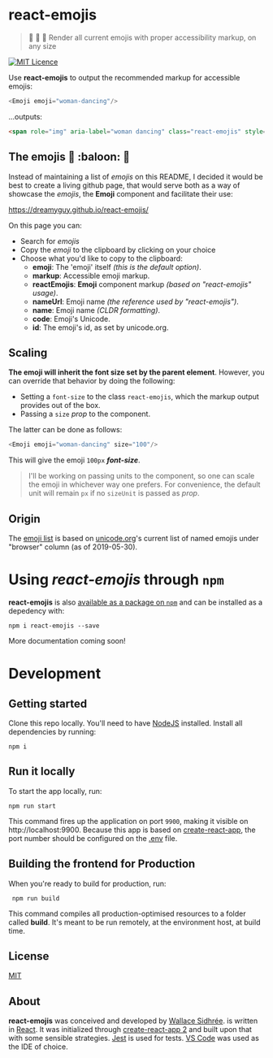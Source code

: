 # react-emojis

> :rocket: :hamster: :tada: Render all current emojis with proper accessibility markup, on any size

[![MIT Licence](https://img.shields.io/badge/license-MIT-blue.svg)](https://github.com/dreamyguy/react-emojis/blob/master/LICENSE)

Use **react-emojis** to output the recommended markup for accessible emojis:

```javascript
<Emoji emoji="woman-dancing"/>
```

...outputs:


```html
<span role="img" aria-label="woman dancing" class="react-emojis" style="line-height: 1;">💃</span>
```

## The emojis :tada: :baloon: :unicorn:

Instead of maintaining a list of _emojis_ on this README, I decided it would be best to create a living github page, that would serve both as a way of showcase the _emojis_, the **Emoji** component and facilitate their use:

https://dreamyguy.github.io/react-emojis/

On this page you can:

- Search for _emojis_
- Copy the _emoji_ to the clipboard by clicking on your choice
- Choose what you'd like to copy to the clipboard:
    - **emoji**: The 'emoji' itself _(this is the default option)_.
    - **markup**: Accessible emoji markup.
    - **reactEmojis**: **Emoji** component markup _(based on "react-emojis" usage)_.
    - **nameUrl**: Emoji name _(the reference used by "react-emojis")_.
    - **name**: Emoji name _(CLDR formatting)_.
    - **code**: Emoji's Unicode.
    - **id**: The emoji's id, as set by unicode.org.

## Scaling

**The emoji will inherit the font size set by the parent element**. However, you can override that behavior by doing the following:

- Setting a `font-size` to the class `react-emojis`, which the markup output provides out of the box.
- Passing a `size` _prop_ to the component.

The latter can be done as follows:

```javascript
<Emoji emoji="woman-dancing" size="100"/>
```

This will give the emoji `100px` _**font-size**_.

> I'll be working on passing units to the component, so one can scale the emoji in whichever way one prefers. For convenience, the default unit will remain `px` if no `sizeUnit` is passed as _prop_.

## Origin

The [emoji list](https://github.com/dreamyguy/react-emojis/blob/master/src/app/components/EmojiData.js) is based on [unicode.org](https://unicode.org/emoji/charts/full-emoji-list.html)'s current list of named emojis under "browser" column (as of 2019-05-30).

# Using _react-emojis_ through `npm`

**react-emojis** is also [available as a package on `npm`](https://www.npmjs.com/package/react-emojis) and can be installed as a depedency with:

    npm i react-emojis --save

More documentation coming soon!

# Development

## Getting started

Clone this repo locally. You'll need to have [NodeJS][1] installed. Install all dependencies by running:

    npm i

## Run it locally

To start the app locally, run:

    npm run start

This command fires up the application on port `9900`, making it visible on http://localhost:9900. Because this app is based on [create-react-app][3], the port number should be configured on the [.env](https://github.com/dreamyguy/react-emojis/blob/master/.env#L1) file.

## Building the frontend for Production

When you're ready to build for production, run:

     npm run build

This command compiles all production-optimised resources to a folder called **build**. It's meant to be run remotely, at the environment host, at build time.

## License

[MIT](LICENSE)

## About

**react-emojis** was conceived and developed by [Wallace Sidhrée][1]. is written in [React][4]. It was initialized through [create-react-app 2][6] and built upon that with some sensible strategies. [Jest][7] is used for tests. [VS Code][12] was used as the IDE of choice.

  [1]: http://sidhree.com/
  [2]: https://nodejs.org/
  [3]: https://github.com/creationix/nvm
  [4]: https://reactjs.org/
  [5]: https://redux.js.org/
  [6]: https://facebook.github.io/create-react-app/
  [7]: https://facebook.github.io/jest/
  [8]: https://facebook.github.io/watchman/
  [9]: https://airbnb.io/enzyme/
  [10]: https://momentjs.com/
  [11]: https://brew.sh/
  [12]: https://code.visualstudio.com/
